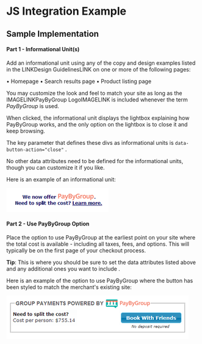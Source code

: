 # JS Integration Example
## Sample Implementation

#### Part 1 - Informational Unit(s)

Add an informational unit using any of the copy and design examples listed in the LINKDesign GuidelinesLINK on one or more of the following pages:

•   Homepage
•   Search results page
•   Product listing page

You may customize the look and feel to match your site as long as the IMAGELINKPayByGroup LogoIMAGELINK is included whenever the term _PayByGroup_ is used.

When clicked, the informational unit displays the lightbox explaining how PayByGroup works, and the only option on the lightbox is to close it and keep browsing.

<div class="alert tip">
  <p>The key parameter that defines these divs as informational units is <code>data-button-action="close"</code> .</p>
</div>

No other data attributes need to be defined for the informational units, though you can customize it if you like.

Here is an example of an informational unit:


![Info Unit](/images/info_unit.png)


#### Part 2 - Use PayByGroup Option

Place the option to use PayByGroup at the earliest point on your site where the total cost is available - including all taxes, fees, and options. This will typically be on the first page of your checkout process.

<div class="alert tip">
  <p><strong>Tip</strong>: This is where you should be sure to set the data attributes listed above and any additional ones you want to include</code> .</p>
</div>

Here is an example of the option to use PayByGroup where the button has been styled to match the merchant's existing site:

![Use PayByGroup](/images/use_paybygroup.png)


